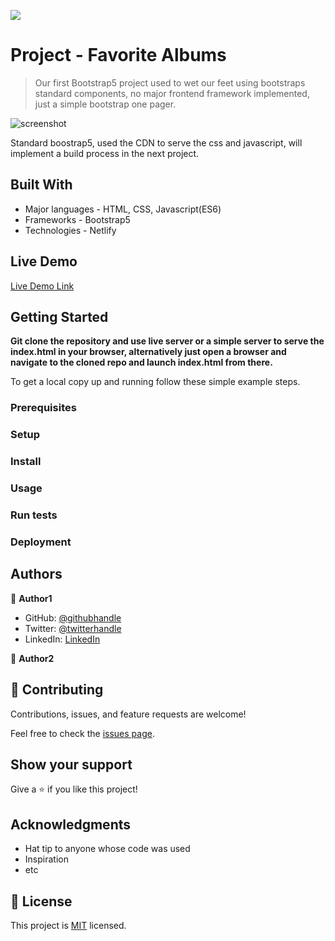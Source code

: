 ![](https://img.shields.io/badge/Microverse-blueviolet)

# Project - Favorite Albums

> Our first Bootstrap5 project used to wet our feet using bootstraps standard components, no major frontend framework implemented, just a simple bootstrap one pager.

![screenshot](./strive-m2-d2-netlify-app.png)

Standard boostrap5, used the CDN to serve the css and javascript, will implement a build process in the next project.

## Built With

- Major languages - HTML, CSS, Javascript(ES6)
- Frameworks - Bootstrap5
- Technologies - Netlify

## Live Demo

[Live Demo Link](https://strive-module2-day9.netlify.app/)

## Getting Started

**Git clone the repository and use live server or a simple server to serve the index.html in your browser, alternatively just open a browser and navigate to the cloned repo and launch index.html from there.**

To get a local copy up and running follow these simple example steps.

### Prerequisites

### Setup

### Install

### Usage

### Run tests

### Deployment

## Authors

👤 **Author1**

- GitHub: [@githubhandle](https://github.com/SKopsap)
- Twitter: [@twitterhandle](https://twitter.com/SKopsap)
- LinkedIn: [LinkedIn](https://linkedin.com/seanknowlesmd)

👤 **Author2**

## 🤝 Contributing

Contributions, issues, and feature requests are welcome!

Feel free to check the [issues page](issues/).

## Show your support

Give a ⭐️ if you like this project!

## Acknowledgments

- Hat tip to anyone whose code was used
- Inspiration
- etc

## 📝 License

This project is [MIT](lic.url) licensed.
